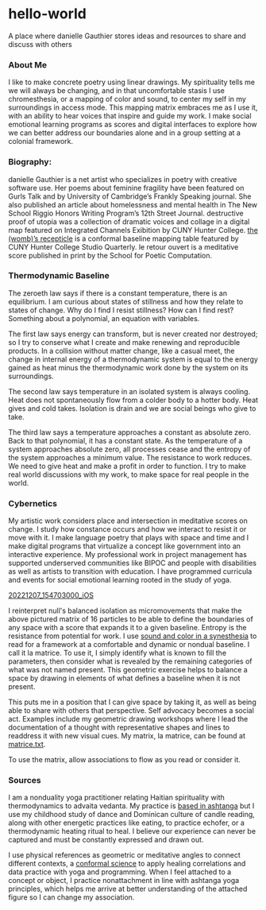 # hello-world
A place where danielle Gauthier stores ideas and resources to share and discuss with others

### About Me

I like to make concrete poetry using linear drawings. My spirituality tells me we will always be changing, and in that uncomfortable stasis I use chromesthesia, or a mapping of color and sound, to center my self in my surroundings in access mode. This mapping matrix embraces me as I use it, with an ability to hear voices that inspire and guide my work. I make social emotional learning programs as scores and digital interfaces to explore how we can better address our boundaries alone and in a group setting at a colonial framework.

### Biography:
danielle Gauthier is a net artist who specializes in poetry with creative software use. Her poems about feminine fragility have been featured on Gurls Talk and by University of Cambridge’s Frankly Speaking journal. She also published an article about homelessness and mental health in The New School Riggio Honors Writing Program’s 12th Street Journal. destructive proof of utopia was a collection of dramatic voices and collage in a digital map featured on Integrated Channels Exibition by CUNY Hunter College. [the (womb)’s recepticle](https://editor.p5js.org/danielle.gauthier6/full/qWz3DjxpN) is a conformal baseline mapping table featured by CUNY Hunter College Studio Quarterly. le retour ouvert is a meditative score published in print by the School for Poetic Computation.

### Thermodynamic Baseline
The zeroeth law says if there is a constant temperature, there is an equilibrium. I am curious about states of stillness and how they relate to states of change. Why do I find I resist stillness? How can I find rest?  Something about a polynomial, an equation with variables.

The first law says energy can transform, but is never created nor destroyed; so I try to conserve what I create and make renewing and reproducible products. In a collision without matter change, like a casual meet, the change in internal energy of a thermodynamic system is equal to the energy gained as heat minus the thermodynamic work done by the system on its surroundings.

The second law says temperature in an isolated system is always cooling. Heat does not spontaneously flow from a colder body to a hotter body. Heat gives and cold takes. Isolation is drain and we are social beings who give to take.

The third law says a temperature approaches a constant as absolute zero. Back to that polynomial, it has a constant state. As the temperature of a system approaches absolute zero, all processes cease and the entropy of the system approaches a minimum value. The resistance to work reduces. We need to give heat and make a profit in order to function. I try to make real world discussions with my work, to make space for real people in the world.

### Cybernetics
My artistic work considers place and intersection in meditative scores on change. I study how constance occurs and how we interact to resist it or move with it. I make language poetry that plays with space and time and I make digital programs that virtualize a concept like government into an interactive experience. My professional work in project management has supported underserved communities like BIPOC and people with disabilities as well as artists to transition with education. I have programmed curricula and events for social emotional learning rooted in the study of yoga.

[20221207_154703000_iOS](https://user-images.githubusercontent.com/118069621/206229427-4c1fedbf-a13c-4100-8ed9-9468a85481e2.png)

I reinterpret null's balanced isolation as micromovements that make the above pictured matrix of 16 particles to be able to define the boundaries of any space with a score that expands it to a given baseline. Entropy is the resistance from potential for work. I use [sound and color in a synesthesia](https://en.wikipedia.org/wiki/Chromesthesia) to read for a framework at a comfortable and dynamic or nondual baseline. I call it la matrice. To use it, I simply identify what is known to fill the parameters, then consider what is revealed by the remaining categories of what was not named present. This geometric exercise helps to balance a space by drawing in elements of what defines a baseline when it is not present.

This puts me in a position that I can give space by taking it, as well as being able to share with others that perspective. Self advocacy becomes a social act. Examples include my geometric drawing workshops where I lead the documentation of a thought with representative shapes and lines to readdress it with new visual cues. My matrix, la matrice, can be found at [matrice.txt](https://github.com/fuzzygeometric/hello-world/files/10177723/matrice.txt).

To use the matrix, allow associations to flow as you read or consider it.

### Sources

I am a nonduality yoga practitioner relating Haitian spirituality with thermodynamics to advaita vedanta. My practice is [based in ashtanga](https://www.arlingtoncenter.org/Sanskrit-English.pdf) but I use my childhood study of dance and Dominican culture of candle reading, along with other energetic practices like eating, to practice echofer, or a thermodynamic heating ritual to heal. I believe our experience can never be captured and must be constantly expressed and drawn out.

I use physical references as geometric or meditative angles to connect different contexts, a [conformal science](https://jila.colorado.edu/~ajsh/insidebh/penrose.html) to apply healing correlations and data practice with yoga and programming. When I feel attached to a concept or object, I practice nonattachment in line with ashtanga yoga principles, which helps me arrive at better understanding of the attached figure so I can change my association.





